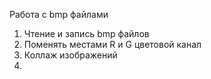 Работа с bmp файлами

1. Чтение и запись bmp файлов
2. Поменять местами R и G цветовой канал
3. Коллаж изображений
4. 